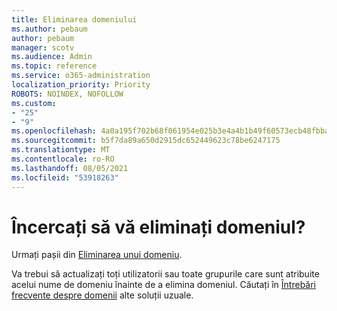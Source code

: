 ```yaml
---
title: Eliminarea domeniului
ms.author: pebaum
author: pebaum
manager: scotv
ms.audience: Admin
ms.topic: reference
ms.service: o365-administration
localization_priority: Priority
ROBOTS: NOINDEX, NOFOLLOW
ms.custom:
- "25"
- "9"
ms.openlocfilehash: 4a0a195f702b68f061954e025b3e4a4b1b49f60573ecb48fbbaaa6920a58f3f3
ms.sourcegitcommit: b5f7da89a650d2915dc652449623c78be6247175
ms.translationtype: MT
ms.contentlocale: ro-RO
ms.lasthandoff: 08/05/2021
ms.locfileid: "53918263"
---
```

# <a name="trying-to-remove-your-domain"></a>Încercați să vă eliminați domeniul?

Urmați pașii din [Eliminarea unui domeniu](/microsoft-365/admin/get-help-with-domains/remove-a-domain).
  
Va trebui să actualizați toți utilizatorii sau toate grupurile care sunt atribuite acelui nume de domeniu înainte de a elimina domeniul. Căutați în [Întrebări frecvente despre domenii](/microsoft-365/admin/setup/domains-faq) alte soluții uzuale.
  